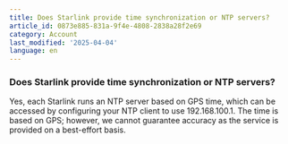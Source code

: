 ```yaml
---
title: Does Starlink provide time synchronization or NTP servers?
article_id: 0873e885-831a-9f4e-4808-2838a28f2e69
category: Account
last_modified: '2025-04-04'
language: en
---
```


### Does Starlink provide time synchronization or NTP servers?
Yes, each Starlink runs an NTP server based on GPS time, which can be accessed by configuring your NTP client to use 192.168.100.1. The time is based on GPS; however, we cannot guarantee accuracy as the service is provided on a best-effort basis.
